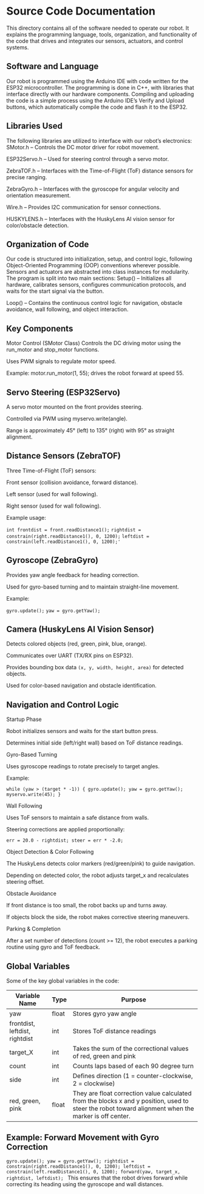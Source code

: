 Source Code Documentation
==== 

This directory contains all of the software needed to operate our robot. It explains the programming language, tools, organization, and functionality of the code that drives and integrates our sensors, actuators, and control systems.

## Software and Language
Our robot is programmed using the Arduino IDE with code written for the ESP32 microcontroller. The programming is done in C++, with libraries that interface directly with our hardware components. Compiling and uploading the code is a simple process using the Arduino IDE’s Verify and Upload buttons, which automatically compile the code and flash it to the ESP32.

## Libraries Used

The following libraries are utilized to interface with our robot’s electronics:
SMotor.h – Controls the DC motor driver for robot movement.


ESP32Servo.h – Used for steering control through a servo motor.


ZebraTOF.h – Interfaces with the Time-of-Flight (ToF) distance sensors for precise ranging.


ZebraGyro.h – Interfaces with the gyroscope for angular velocity and orientation measurement.


Wire.h – Provides I2C communication for sensor connections.


HUSKYLENS.h – Interfaces with the HuskyLens AI vision sensor for color/obstacle detection.

## Organization of Code

Our code is structured into initialization, setup, and control logic, following Object-Oriented Programming (OOP) conventions wherever possible. Sensors and actuators are abstracted into class instances for modularity.
The program is split into two main sections:
Setup() – Initializes all hardware, calibrates sensors, configures communication protocols, and waits for the start signal via the button.


Loop() – Contains the continuous control logic for navigation, obstacle avoidance, wall following, and object interaction.

## Key Components

Motor Control (SMotor Class)
  Controls the DC driving motor using the run_motor and stop_motor functions.


  Uses PWM signals to regulate motor speed.


  Example: motor.run_motor(1, 55); drives the robot forward at speed 55.

## Servo Steering (ESP32Servo)

A servo motor mounted on the front provides steering.


Controlled via PWM using myservo.write(angle).


Range is approximately 45° (left) to 135° (right) with 95° as straight alignment.


## Distance Sensors (ZebraTOF)

Three Time-of-Flight (ToF) sensors:


Front sensor (collision avoidance, forward distance).


Left sensor (used for wall following).


Right sensor (used for wall following).


Example usage:

` int frontdist = front.readDistance1(); `
`rightdist = constrain(right.readDistance1(), 0, 1200);`
`leftdist = constrain(left.readDistance1(), 0, 1200);'`

## Gyroscope (ZebraGyro)

Provides yaw angle feedback for heading correction.


Used for gyro-based turning and to maintain straight-line movement.


Example:

`gyro.update();`
`yaw = gyro.getYaw();`

## Camera (HuskyLens AI Vision Sensor)

Detects colored objects (red, green, pink, blue, orange).


Communicates over UART (TX/RX pins on ESP32).


Provides bounding box data `(x, y, width, height, area)` for detected objects.


Used for color-based navigation and obstacle identification.

## Navigation and Control Logic
Startup Phase


Robot initializes sensors and waits for the start button press.


Determines initial side (left/right wall) based on ToF distance readings.


Gyro-Based Turning


Uses gyroscope readings to rotate precisely to target angles.


Example:

 `while (yaw > (target * -1)) {
    gyro.update();
    yaw = gyro.getYaw();
    myservo.write(45);
}`


Wall Following


Uses ToF sensors to maintain a safe distance from walls.


Steering corrections are applied proportionally:

 `err = 20.0 - rightdist;
steer = err * -2.0;`


Object Detection & Color Following


The HuskyLens detects color markers (red/green/pink) to guide navigation.


Depending on detected color, the robot adjusts target_x and recalculates steering offset.


Obstacle Avoidance


If front distance is too small, the robot backs up and turns away.


If objects block the side, the robot makes corrective steering maneuvers.


Parking & Completion


After a set number of detections (count >= 12), the robot executes a parking routine using gyro and ToF feedback.


## Global Variables

Some of the key global variables in the code:

| Variable Name | Type | Purpose |
| ------------- | ---- | ------- |
| yaw | float | Stores gyro yaw angle |
| frontdist, leftdist, rightdist | int | Stores ToF distance readings |
| target_X | int | Takes the sum of the correctional values of red, green and pink |
| count | int | Counts laps based of each 90 degree turn |
| side | int | Defines direction (1 = counter-clockwise, 2 = clockwise) |
| red, green, pink | float | They are float correction value calculated from the blocks x and y position, used to steer the robot toward alignment when the marker is off center.| 

## Example: Forward Movement with Gyro Correction

`gyro.update();
yaw = gyro.getYaw();
rightdist = constrain(right.readDistance1(), 0, 1200);
leftdist = constrain(left.readDistance1(), 0, 1200);
forward(yaw, target_x, rightdist, leftdist);
`
This ensures that the robot drives forward while correcting its heading using the gyroscope and wall distances.

















